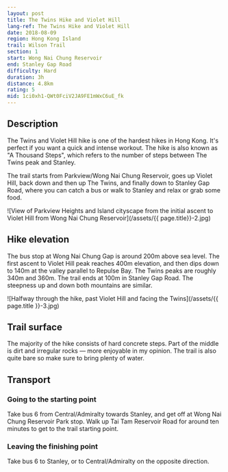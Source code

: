 ```yaml
---
layout: post
title: The Twins Hike and Violet Hill
lang-ref: The Twins Hike and Violet Hill
date: 2018-08-09
region: Hong Kong Island
trail: Wilson Trail
section: 1
start: Wong Nai Chung Reservoir
end: Stanley Gap Road
difficulty: Hard
duration: 3h
distance: 4.8km
rating: 5
mid: 1ci0xh1-QWt0FciV2JA9FE1mWxC6uE_fk
---
```


## Description

The Twins and Violet Hill hike is one of the hardest hikes in Hong Kong. It's perfect if you want a quick and intense workout. The hike is also known as "A Thousand Steps", which refers to the number of steps between The Twins peak and Stanley. 

The trail starts from Parkview/Wong Nai Chung Reservoir, goes up Violet Hill, back down and then up The Twins, and finally down to Stanley Gap Road, where you can catch a bus or walk to Stanley and relax or grab some food.

![View of Parkview Heights and Island cityscape from the initial ascent to Violet Hill from Wong Nai Chung Reservoir](/assets/{{ page.title}}-2.jpg)

## Hike elevation

The bus stop at Wong Nai Chung Gap is around 200m above sea level. The first ascent to Violet Hill peak reaches 400m elevation, and then dips down to 140m at the valley parallel to Repulse Bay. The Twins peaks are roughly 340m and 360m. The trail ends at 100m in Stanley Gap Road. The steepness up and down both mountains are similar.

![Halfway through the hike, past Violet Hill and facing the Twins](/assets/{{ page.title }}-3.jpg)

## Trail surface

The majority of the hike consists of hard concrete steps. Part of the middle is dirt and irregular rocks — more enjoyable in my opinion. The trail is also quite bare so make sure to bring plenty of water.

## Transport

### Going to the starting point

Take bus 6 from Central/Admiralty towards Stanley, and get off at Wong Nai Chung Reservoir Park stop. Walk up Tai Tam Reservoir Road for around ten minutes to get to the trail starting point.

### Leaving the finishing point

Take bus 6 to Stanley, or to Central/Admiralty on the opposite direction.